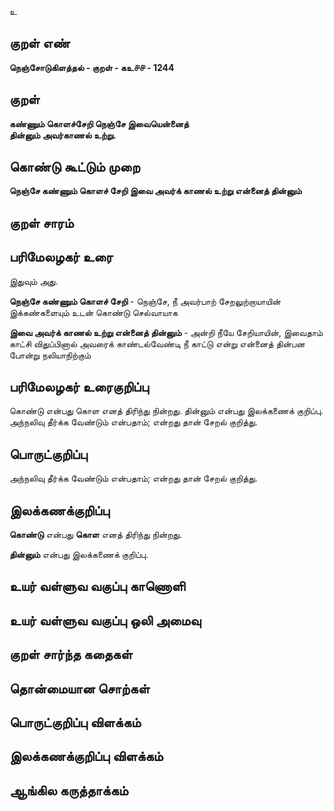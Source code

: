 உ

## குறள் எண் 

**நெஞ்சோடுகிளத்தல் - குறள் - கஉ௪௪ - 1244**

## குறள் 

**கண்ணும் கொளச்சேறி நெஞ்சே இவையென்னைத்  
தின்னும் அவர்காணல் உற்று.** 

## கொண்டு கூட்டும் முறை

**நெஞ்சே கண்ணும் கொளச் சேறி இவை அவர்க் காணல் உற்று என்னைத் தின்னும்** 

## குறள் சாரம் 


## பரிமேலழகர் உரை

இதுவும் அது. 

**நெஞ்சே கண்ணும் கொளச் சேறி** - நெஞ்சே, நீ அவர்பாற் சேறலுற்றாயாயின் இக்கண்களையும் உடன் கொண்டு செல்வாயாக 

**இவை அவர்க் காணல் உற்று என்னைத் தின்னும்** - அன்றி நீயே சேறியாயின், இவைதாம் காட்சி விதுப்பினால் அவரைக் காண்டல்வேண்டி நீ காட்டு என்று என்னைத் தின்பன போன்று நலியாநிற்கும்

## பரிமேலழகர் உரைகுறிப்பு   

கொண்டு என்பது கொள எனத் திரிந்து நின்றது. தின்னும் என்பது இலக்கணைக் குறிப்பு. அந்நலிவு தீர்க்க வேண்டும் என்பதாம்; என்றது தான் சேறல் குறித்து.

## பொருட்குறிப்பு 

அந்நலிவு தீர்க்க வேண்டும் என்பதாம்; என்றது தான் சேறல் குறித்து.

## இலக்கணக்குறிப்பு  

**கொண்டு** என்பது **கொள** எனத் திரிந்து நின்றது. 

**தின்னும்** என்பது இலக்கணைக் குறிப்பு.

## உயர் வள்ளுவ வகுப்பு காணொளி


## உயர் வள்ளுவ வகுப்பு ஒலி அமைவு 

 
## குறள் சார்ந்த கதைகள் 


## தொன்மையான சொற்கள்


## பொருட்குறிப்பு விளக்கம்


## இலக்கணக்குறிப்பு விளக்கம்


## ஆங்கில கருத்தாக்கம் 


